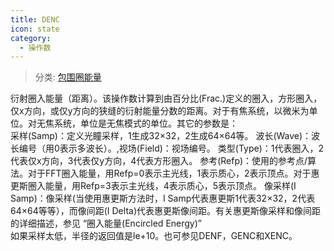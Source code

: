 ```yaml
---
title: DENC
icon: state
category:
  - 操作数
---
```


> 分类: [包围圈能量](/hb/operands/131/890/  "Zemax 操作数 包围圈能量")

衍射圈入能量（距离）。该操作数计算到由百分比(Frac.)定义的圈入，方形圈入，仅x方向，或仅y方向的狭缝的衍射能量分数的距离。对于有焦系统，以微米为单位。对无焦系统，单位是无焦模式的单位。其它的参数是：  
采样(Samp)：定义光瞳采样，1生成32×32，2生成64×64等。 
波长(Wave)：波长编号（用0表示多波长）。,视场(Field)：视场编号。 
类型(Type)：1代表圈入，2代表仅x方向，3代表仅y方向，4代表方形圈入。 
参考(Refp)：使用的参考点/算法。对于FFT圈入能量，用Refp=0表示主光线，1表示质心，2表示顶点。对于惠更斯圈入能量，用Refp=3表示主光线，4表示质心，5表示顶点。 
像采样(I Samp)：像采样(当使用惠更斯方法时，I Samp代表惠更斯1代表32×32，2代表64×64等等），而像间距(I Delta)代表惠更斯像间距。有关惠更斯像采样和像间距的详细描述，参见 “圈入能量(Encircled Energy)”  
如果采样太低，半径的返回值是le+10。也可参见DENF，GENC和XENC。